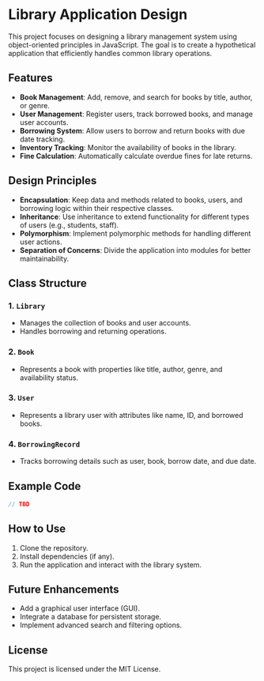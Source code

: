 # Library Application Design

This project focuses on designing a library management system using object-oriented principles in JavaScript. The goal is to create a hypothetical application that efficiently handles common library operations.

## Features

- **Book Management**: Add, remove, and search for books by title, author, or genre.
- **User Management**: Register users, track borrowed books, and manage user accounts.
- **Borrowing System**: Allow users to borrow and return books with due date tracking.
- **Inventory Tracking**: Monitor the availability of books in the library.
- **Fine Calculation**: Automatically calculate overdue fines for late returns.

## Design Principles

- **Encapsulation**: Keep data and methods related to books, users, and borrowing logic within their respective classes.
- **Inheritance**: Use inheritance to extend functionality for different types of users (e.g., students, staff).
- **Polymorphism**: Implement polymorphic methods for handling different user actions.
- **Separation of Concerns**: Divide the application into modules for better maintainability.

## Class Structure

### 1. `Library`
- Manages the collection of books and user accounts.
- Handles borrowing and returning operations.

### 2. `Book`
- Represents a book with properties like title, author, genre, and availability status.

### 3. `User`
- Represents a library user with attributes like name, ID, and borrowed books.

### 4. `BorrowingRecord`
- Tracks borrowing details such as user, book, borrow date, and due date.

## Example Code

```javascript
// TBD
```

## How to Use

1. Clone the repository.
2. Install dependencies (if any).
3. Run the application and interact with the library system.

## Future Enhancements

- Add a graphical user interface (GUI).
- Integrate a database for persistent storage.
- Implement advanced search and filtering options.

## License

This project is licensed under the MIT License.